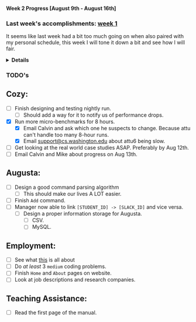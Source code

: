 #### Week 2 Progress [August 9th - August 16th]
### Last week's accomplishments: [week 1](week1.md)
It seems like last week had a bit too much going on when also paired with my
personal schedule, this week I will tone it down a bit and see how I will fair.
<details><summary><b>Details</b></summary>

## Augusta:
- Repo up and running.
- Augusta **now has an architecture** and she can already receive events from
Slack.
- Foundation for parsing commands.

## Teaching Assistance:
- Completed application.

## Employment:
- Resume has been reformatted and updated.
- Contacts section on website is done. Website now has dark theme.

## Cozy:
- Redesigned nightly run.
- Ran `lazy_filter` and `swapping_foldsum` for 8 hours. _NO_ change. However,
`lazy_filter` requires at least 3-5 hours to reach the same solution as
without the flag.
</details>

### TODO's
## Cozy:
- [ ] Finish designing and testing nightly run.
    - [ ] Should add a way for it to notify us of performance drops.
- [x] Run more micro-benchmarks for 8 hours.
    - [x] Email Calvin and ask which one he suspects to change. Because attu can't
    handle too many 8-hour runs.
    - [x] Email support@cs.washington.edu about attu6 being slow.
- [ ] Get looking at the real world case studies ASAP. Preferably by Aug 12th.
- [ ] Email Calvin and Mike about progress on Aug 13th.

## Augusta:
- [ ] Design a good command parsing algorithm
    - [ ] This should make our lives A LOT easier.
- [ ] Finish `Add` command.
- [ ] Manager now able to link `[STUDENT_ID] -> [SLACK_ID]` and vice versa.
    - [ ] Design a proper information storage for Augusta.
        - [ ] CSV.
        - [ ] MySQL.

## Employment:
- [ ] See what
[this](https://www.cs.washington.edu/academics/ugrad/enrichment/research)
is all about
- [ ] Do _at least_ 3 `medium` coding problems.
- [ ] Finish `Home` and `About` pages on website.
- [ ] Look at job descriptions and research companies.

## Teaching Assistance:
- [ ] Read the first page of the manual.

